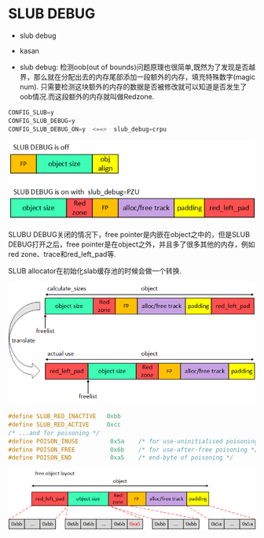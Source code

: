# SLUB DEBUG
* slub debug
* kasan

* slub debug: 检测oob(out of bounds)问题原理也很简单,既然为了发现是否越界，那么就在分配出去的内存尾部添加一段额外的内存，填充特殊数字(magic num).
	      只需要检测这块额外的内存的数据是否被修改就可以知道是否发生了oob情况.而这段额外的内存就叫做Redzone.

~~~c
CONFIG_SLUB=y
CONFIG_SLUB_DEBUG=y
CONFIG_SLUB_DEBUG_ON=y  <==>  slub_debug=crpu
~~~

![image-20191216144837772](slub-debug.assets/image-20191216144837772.png)

SLUBU DEBUG关闭的情况下，free pointer是内嵌在object之中的，但是SLUB DEBUG打开之后，free pointer是在object之外，并且多了很多其他的内存，例如red zone、trace和red_left_pad等.

SLUB allocator在初始化slab缓存池的时候会做一个转换.

![image-20191216145112364](slub-debug.assets/image-20191216145112364.png)

~~~c
#define SLUB_RED_INACTIVE   0xbb
#define SLUB_RED_ACTIVE     0xcc
/* ...and for poisoning */
#define POISON_INUSE         0x5a    /* for use-uninitialised poisoning */
#define POISON_FREE          0x6b    /* for use-after-free poisoning */
#define POISON_END           0xa5    /* end-byte of poisoning */
~~~

![image-20191216145445179](slub-debug.assets/image-20191216145445179.png)

